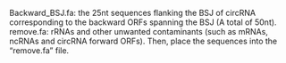 Backward_BSJ.fa: the 25nt sequences flanking the BSJ of circRNA corresponding to the backward ORFs spanning the BSJ (A total of 50nt).
remove.fa: rRNAs and other unwanted contaminants (such as mRNAs, ncRNAs and circRNA forward ORFs). Then, place the sequences into the “remove.fa” file.
